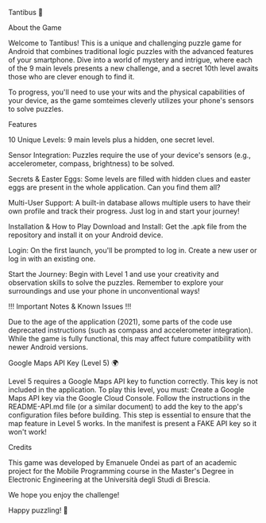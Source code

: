 Tantibus 🧩

About the Game

Welcome to Tantibus! This is a unique and challenging puzzle game for Android that combines traditional logic puzzles with the advanced features of your smartphone. Dive into a world of mystery and intrigue, where each of the 9 main levels presents a new challenge, and a secret 10th level awaits those who are clever enough to find it.

To progress, you'll need to use your wits and the physical capabilities of your device, as the game somteimes cleverly utilizes your phone's sensors to solve puzzles.

Features

10 Unique Levels: 9 main levels plus a hidden, one secret level.

Sensor Integration: Puzzles require the use of your device's sensors (e.g., accelerometer, compass, brightness) to be solved.

Secrets & Easter Eggs: Some levels are filled with hidden clues and easter eggs are present in the whole application. Can you find them all?

Multi-User Support: A built-in database allows multiple users to have their own profile and track their progress. Just log in and start your journey!

Installation & How to Play
Download and Install: Get the .apk file from the repository and install it on your Android device.

Login: On the first launch, you'll be prompted to log in. Create a new user or log in with an existing one.

Start the Journey: Begin with Level 1 and use your creativity and observation skills to solve the puzzles. Remember to explore your surroundings and use your phone in unconventional ways!

!!! Important Notes & Known Issues !!!

Due to the age of the application (2021), some parts of the code use deprecated instructions (such as compass and accelerometer integration). While the game is fully functional, this may affect future compatibility with newer Android versions.

Google Maps API Key (Level 5) 🌍

Level 5 requires a Google Maps API key to function correctly. This key is not included in the application. To play this level, you must:
Create a Google Maps API key via the Google Cloud Console.
Follow the instructions in the README-API.md file (or a similar document) to add the key to the app's configuration files before building.
This step is essential to ensure that the map feature in Level 5 works.
In the manifest is present a FAKE API key so it won't work!

Credits

This game was developed by Emanuele Ondei as part of an academic project for the Mobile Programming course in the Master's Degree in Electronic Engineering at the Università degli Studi di Brescia.

We hope you enjoy the challenge!

Happy puzzling! 🧩
